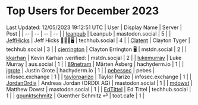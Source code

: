 # Top Users for December 2023
Last Updated: 12/05/2023 19:12:51 UTC
| User | Display Name | Server | Post |
| -- | -- | -- | -- |
| [leanpub](https://mastodon.social/@leanpub) | Leanpub | mastodon.social | 5 |
| [JeffHicks](https://techhub.social/@JeffHicks) | Jeff Hicks 🐶🎼🍷🖥️ | techhub.social | 4 |
| [Clatent](https://techhub.social/@Clatent) | Clayton Tyger | techhub.social | 3 |
| [cjerrington](https://mstdn.social/@cjerrington) | Clayton Errington 🖥️ | mstdn.social | 2 |
| [kkarhan](https://mstdn.social/@kkarhan) | Kevin Karhan :verified: | mstdn.social | 2 |
| [lukemurray](https://aus.social/@lukemurray) | Luke Murray | aus.social | 1 |
| [89netram](https://hachyderm.io/@89netram) | Mårten Åsberg | hachyderm.io | 1 |
| [jgrote](https://hachyderm.io/@jgrote) | Justin Grote | hachyderm.io | 1 |
| [pebessec](https://infosec.exchange/@pebessec) | pebes | infosec.exchange | 1 |
| [taylorparizo](https://infosec.exchange/@taylorparizo) | Taylor Parizo | infosec.exchange | 1 |
| [JordanOrdix](https://mastodon.social/@JordanOrdix) | Andreas Jordan (ORDIX AG) | mastodon.social | 1 |
| [mdowst](https://mastodon.social/@mdowst) | Matthew Dowst | mastodon.social | 1 |
| [EdTittel](https://techhub.social/@EdTittel) | Ed Tittel | techhub.social | 1 |
| [gpunktschmitz](https://toot.cafe/@gpunktschmitz) | Guenther Schmitz ⏎ | toot.cafe | 1 |
